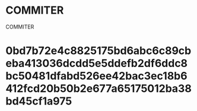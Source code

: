 # COMMITER
COMMITER






# 0bd7b72e4c8825175bd6abc6c89cbeba413036dcdd5e5ddefb2df6ddc8bc50481dfabd526ee42bac3ec18b6412fcd20b50b2e677a65175012ba38bd45cf1a975
